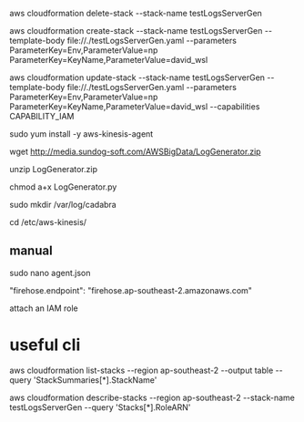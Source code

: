 aws cloudformation delete-stack --stack-name testLogsServerGen

aws cloudformation create-stack --stack-name testLogsServerGen --template-body file://./testLogsServerGen.yaml --parameters ParameterKey=Env,ParameterValue=np ParameterKey=KeyName,ParameterValue=david_wsl

aws cloudformation update-stack --stack-name testLogsServerGen --template-body file://./testLogsServerGen.yaml --parameters ParameterKey=Env,ParameterValue=np ParameterKey=KeyName,ParameterValue=david_wsl --capabilities CAPABILITY_IAM

sudo yum install -y aws-kinesis-agent

wget http://media.sundog-soft.com/AWSBigData/LogGenerator.zip

unzip LogGenerator.zip

chmod a+x LogGenerator.py

sudo mkdir /var/log/cadabra

cd /etc/aws-kinesis/

## manual

sudo nano agent.json

"firehose.endpoint": "firehose.ap-southeast-2.amazonaws.com"

attach an IAM role

# useful cli

aws cloudformation list-stacks --region ap-southeast-2 --output table --query 'StackSummaries[*].StackName'

aws cloudformation describe-stacks --region ap-southeast-2 --stack-name testLogsServerGen --query 'Stacks[*].RoleARN'
